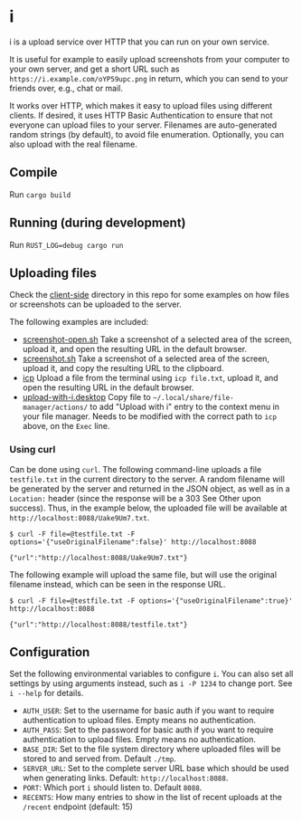 # i

i is a upload service over HTTP that you can run on your own service.

It is useful for example to easily upload screenshots from your computer to your own server, and get a short URL such as `https://i.example.com/oYP59upc.png` in return, which you can send to your friends over, e.g., chat or mail.

It works over HTTP, which makes it easy to upload files using different clients. If desired, it uses HTTP Basic Authentication to ensure that not everyone can upload files to your server. Filenames are auto-generated random strings (by default), to avoid file enumeration. Optionally, you can also upload with the real filename.

## Compile

Run `cargo build`

## Running (during development)

Run `RUST_LOG=debug cargo run`

## Uploading files

Check the [client-side](client-side/) directory in this repo for some examples on how files or screenshots can be uploaded to the server.

The following examples are included:

* [screenshot-open.sh](client-side/screenshot-open.sh) Take a screenshot of a selected area of the screen, upload it, and open the resulting URL in the default browser.
* [screenshot.sh](client-side/screenshot.sh) Take a screenshot of a selected area of the screen, upload it, and copy the resulting URL to the clipboard.
* [icp](client-side/icp) Upload a file from the terminal using `icp file.txt`, upload it, and open the resulting URL in the default browser.
* [upload-with-i.desktop](client-side/upload-with-i.desktop) Copy file to `~/.local/share/file-manager/actions/` to add "Upload with i" entry to the context menu in your file manager. Needs to be modified with the correct path to `icp` above, on the `Exec` line.

### Using curl

Can be done using `curl`. The following command-line uploads a file `testfile.txt` in the current directory to the server.
A random filename will be generated by the server and returned in the JSON object, as well as in a `Location:` header (since the response will be a 303 See Other upon success). Thus, in the example below, the uploaded file will be available at `http://localhost:8088/Uake9Um7.txt`.

```
$ curl -F file=@testfile.txt -F options='{"useOriginalFilename":false}' http://localhost:8088

{"url":"http://localhost:8088/Uake9Um7.txt"}
```

The following example will upload the same file, but will use the original filename instead, which can be seen in the response URL.

```
$ curl -F file=@testfile.txt -F options='{"useOriginalFilename":true}' http://localhost:8088

{"url":"http://localhost:8088/testfile.txt"}
```

## Configuration

Set the following environmental variables to configure `i`.
You can also set all settings by using arguments instead, such as `i -P 1234` to change port.
See `i --help` for details.

* `AUTH_USER`: Set to the username for basic auth if you want to require authentication to upload files. Empty means no authentication.
* `AUTH_PASS`: Set to the password for basic auth if you want to require authentication to upload files. Empty means no authentication.
* `BASE_DIR`: Set to the file system directory where uploaded files will be stored to and served from. Default `./tmp`.
* `SERVER_URL`: Set to the complete server URL base which should be used when generating links. Default: `http://localhost:8088`.
* `PORT`: Which port `i` should listen to. Default `8088`.
* `RECENTS`: How many entries to show in the list of recent uploads at the `/recent` endpoint (default: 15)
